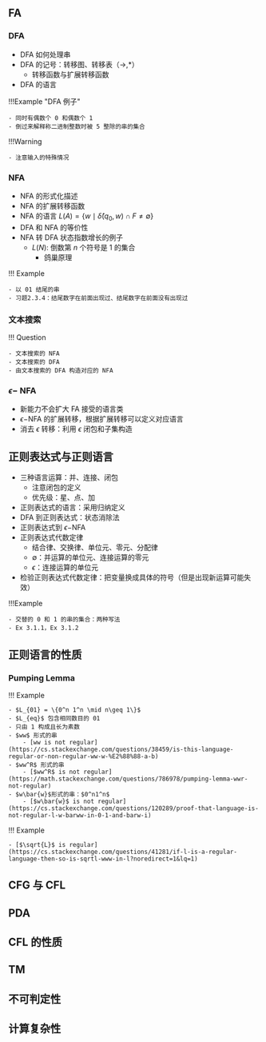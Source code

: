 

## FA

### DFA

- DFA 如何处理串
- DFA 的记号：转移图、转移表（$\rightarrow, *$）
  - 转移函数与扩展转移函数
- DFA 的语言

!!!Example "DFA 例子"

    - 同时有偶数个 0 和偶数个 1
    - 倒过来解释称二进制整数时被 5 整除的串的集合

!!!Warning

    - 注意输入的特殊情况

### NFA

- NFA 的形式化描述
- NFA 的扩展转移函数
- NFA 的语言 $L(A) = \lbrace w \mid \hat{\delta}(q_0, w) \cap F \neq \emptyset \rbrace$
- DFA 和 NFA 的等价性
- NFA 转 DFA 状态指数增长的例子
    - $L(N)$: 倒数第 $n$ 个符号是 1 的集合
      - 鸽巢原理

!!! Example

    - 以 01 结尾的串
    - 习题2.3.4：结尾数字在前面出现过、结尾数字在前面没有出现过

### 文本搜索

!!! Question

    - 文本搜索的 NFA
    - 文本搜索的 DFA
    - 由文本搜索的 DFA 构造对应的 NFA

### $\epsilon-$ NFA

- 新能力不会扩大 FA 接受的语言类
- $\epsilon-$NFA 的扩展转移，根据扩展转移可以定义对应语言
- 消去 $\epsilon$ 转移：利用 $\epsilon$ 闭包和子集构造


## 正则表达式与正则语言

- 三种语言运算：并、连接、闭包
  - 注意闭包的定义
  - 优先级：星、点、加
- 正则表达式的语言：采用归纳定义
- DFA 到正则表达式：状态消除法
- 正则表达式到 $\epsilon-$NFA
- 正则表达式代数定律
    - 结合律、交换律、单位元、零元、分配律
    - $\emptyset$：并运算的单位元、连接运算的零元
    - $\epsilon$：连接运算的单位元
- 检验正则表达式代数定律：把变量换成具体的符号（但是出现新运算可能失效）

!!!Example

    - 交替的 0 和 1 的串的集合：两种写法
    - Ex 3.1.1，Ex 3.1.2

## 正则语言的性质

### Pumping Lemma

!!! Example

    - $L_{01} = \{0^n 1^n \mid n\geq 1\}$
    - $L_{eq}$ 包含相同数目的 01
    - 只由 1 构成且长为素数
    - $ww$ 形式的串
        - [ww is not regular](https://cs.stackexchange.com/questions/38459/is-this-language-regular-or-non-regular-ww-w-%E2%88%88-a-b)
    - $ww^R$ 形式的串
        - [$ww^R$ is not regular](https://math.stackexchange.com/questions/786978/pumping-lemma-wwr-not-regular)
    - $w\bar{w}$形式的串：$0^n1^n$
        - [$w\bar{w}$ is not regular](https://cs.stackexchange.com/questions/120289/proof-that-language-is-not-regular-l-w-barww-in-0-1-and-barw-i)

!!! Example

    - [$\sqrt{L}$ is regular](https://cs.stackexchange.com/questions/41281/if-l-is-a-regular-language-then-so-is-sqrtl-www-in-l?noredirect=1&lq=1)

## CFG 与 CFL

## PDA

## CFL 的性质

## TM 

## 不可判定性

## 计算复杂性